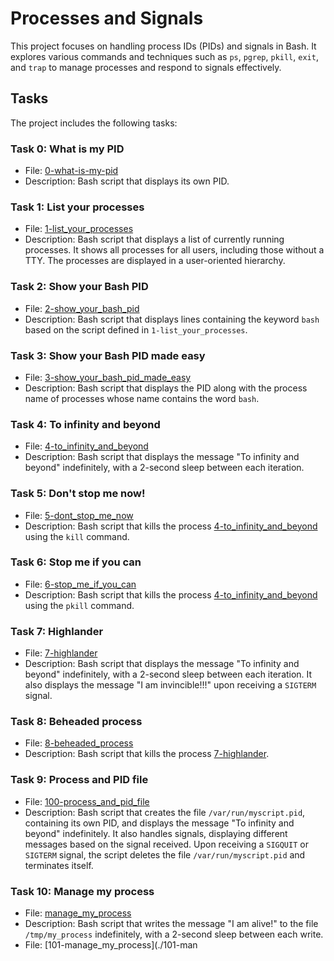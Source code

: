 # Processes and Signals

This project focuses on handling process IDs (PIDs) and signals in Bash. It explores various commands and techniques such as `ps`, `pgrep`, `pkill`, `exit`, and `trap` to manage processes and respond to signals effectively.

## Tasks

The project includes the following tasks:

### Task 0: What is my PID

- File: [0-what-is-my-pid](./0-what-is-my-pid)
- Description: Bash script that displays its own PID.

### Task 1: List your processes

- File: [1-list_your_processes](./1-list_your_processes)
- Description: Bash script that displays a list of currently running processes. It shows all processes for all users, including those without a TTY. The processes are displayed in a user-oriented hierarchy.

### Task 2: Show your Bash PID

- File: [2-show_your_bash_pid](./2-show_your_bash_pid)
- Description: Bash script that displays lines containing the keyword `bash` based on the script defined in `1-list_your_processes`.

### Task 3: Show your Bash PID made easy

- File: [3-show_your_bash_pid_made_easy](./3-show_your_bash_pid_made_easy)
- Description: Bash script that displays the PID along with the process name of processes whose name contains the word `bash`.

### Task 4: To infinity and beyond

- File: [4-to_infinity_and_beyond](./4-to_infinity_and_beyond)
- Description: Bash script that displays the message "To infinity and beyond" indefinitely, with a 2-second sleep between each iteration.

### Task 5: Don't stop me now!

- File: [5-dont_stop_me_now](./5-dont_stop_me_now)
- Description: Bash script that kills the process [4-to_infinity_and_beyond](./4-to_infinity_and_beyond) using the `kill` command.

### Task 6: Stop me if you can

- File: [6-stop_me_if_you_can](./6-stop_me_if_you_can)
- Description: Bash script that kills the process [4-to_infinity_and_beyond](./4-to_infinity_and_beyond) using the `pkill` command.

### Task 7: Highlander

- File: [7-highlander](./7-highlander)
- Description: Bash script that displays the message "To infinity and beyond" indefinitely, with a 2-second sleep between each iteration. It also displays the message "I am invincible!!!" upon receiving a `SIGTERM` signal.

### Task 8: Beheaded process

- File: [8-beheaded_process](./8-beheaded_process)
- Description: Bash script that kills the process [7-highlander](./7-highlander).

### Task 9: Process and PID file

- File: [100-process_and_pid_file](./100-process_and_pid_file)
- Description: Bash script that creates the file `/var/run/myscript.pid`, containing its own PID, and displays the message "To infinity and beyond" indefinitely. It also handles signals, displaying different messages based on the signal received. Upon receiving a `SIGQUIT` or `SIGTERM` signal, the script deletes the file `/var/run/myscript.pid` and terminates itself.

### Task 10: Manage my process

- File: [manage_my_process](./manage_my_process)
- Description: Bash script that writes the message "I am alive!" to the file `/tmp/my_process` indefinitely, with a 2-second sleep between each write.
- File: [101-manage_my_process](./101-man